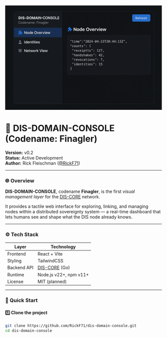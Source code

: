 ![Finagler Banner](readme_page1.png)


# 🧩 DIS-DOMAIN-CONSOLE (Codename: Finagler)

**Version:** v0.2  
**Status:** Active Development  
**Author:** Rick Fleischman ([@RickF71](https://github.com/RickF71))

---

### 🌐 Overview

**DIS-DOMAIN-CONSOLE**, codename **Finagler**, is the first *visual management layer* for the [DIS-CORE](https://github.com/RickF71/dis-core) network.

It provides a tactile web interface for exploring, linking, and managing nodes within a distributed sovereignty system — a real-time dashboard that lets humans see and shape what the DIS node already knows.

---

### ⚙️ Tech Stack

| Layer | Technology |
|-------|-------------|
| Frontend | React + Vite |
| Styling | TailwindCSS |
| Backend API | [DIS-CORE](https://github.com/RickF71/dis-core) (Go) |
| Runtime | Node.js v22+, npm v11+ |
| License | MIT (planned) |

---

### 🚀 Quick Start

#### 1️⃣ Clone the project

```bash
git clone https://github.com/RickF71/dis-domain-console.git
cd dis-domain-console

